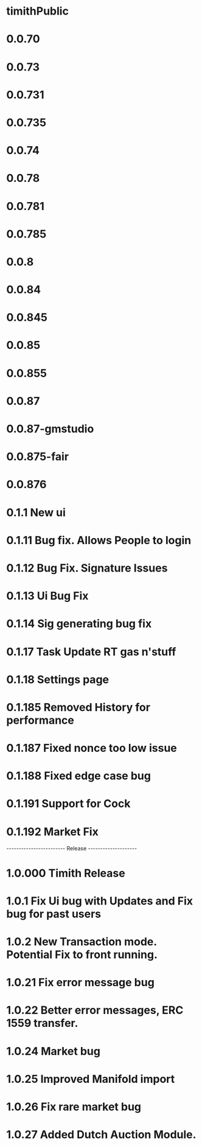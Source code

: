 # timithPublic
# 0.0.70
# 0.0.73
# 0.0.731
# 0.0.735
# 0.0.74
# 0.0.78
# 0.0.781
# 0.0.785
# 0.0.8
# 0.0.84
# 0.0.845
# 0.0.85
# 0.0.855
# 0.0.87
# 0.0.87-gmstudio
# 0.0.875-fair
# 0.0.876
# 0.1.1 New ui
# 0.1.11 Bug fix. Allows People to login
# 0.1.12 Bug Fix. Signature Issues
# 0.1.13 Ui Bug Fix
# 0.1.14 Sig generating bug fix
# 0.1.17 Task Update RT gas n'stuff
# 0.1.18 Settings page
# 0.1.185 Removed History for performance
# 0.1.187 Fixed nonce too low issue
# 0.1.188 Fixed edge case bug
# 0.1.191 Support for Cock
# 0.1.192 Market Fix
------------------------ Release --------------------
# 1.0.000 Timith Release
# 1.0.1 Fix Ui bug with Updates and Fix bug for past users
# 1.0.2 New Transaction mode. Potential Fix to front running.
# 1.0.21 Fix error message bug
# 1.0.22 Better error messages, ERC 1559 transfer.
# 1.0.24 Market bug
# 1.0.25 Improved Manifold import
# 1.0.26 Fix rare market bug
# 1.0.27 Added Dutch Auction Module.
